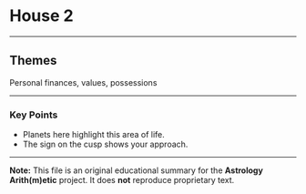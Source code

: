 # House 2

---

## Themes

Personal finances, values, possessions

---

### Key Points

- Planets here highlight this area of life.
- The sign on the cusp shows your approach.

---

**Note:**
This file is an original educational summary for the **Astrology Arith(m)etic** project. It does **not** reproduce proprietary text.
